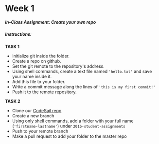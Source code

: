 # Week 1
##### In-Class Assignment: Create your own repo

##### Instructions:

<strong>TASK 1</strong>

- Initialize git inside the folder.
- Create a repo on github.
- Set the git remote to the repository's address.
- Using shell commands, create a text file named `'hello.txt'` and save your name inside it.
- Add this file to your folder.
- Write a commit message along the lines of `'this is my first commit!'`
- Push it to the remote repository.

<strong>TASK 2</strong>

- Clone our [CodeSail repo](https://github.com/codesail-camp/full-stack-camp)
- Create a new branch
- Using only shell commands, add a folder with your full name (`'firstname-lastname'`) under `2016-student-assignments`
- Push to your remote branch
- Make a pull request to add your folder to the master repo
